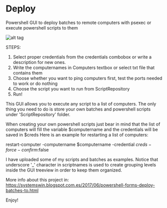 # Deploy
Powershell GUI to deploy batches to remote computers with psexec or execute powershell scripts to them

![alt tag](https://2.bp.blogspot.com/-KBzdm2fjqDU/WTWOK9xP6EI/AAAAAAAAB-g/xtPfciJeV8siMD1Bfjou93KpgzR0xljdACLcB/s640/deployGUI.jpg)

STEPS:
1. Select proper credentials from the credentials combobox or write a description for new ones.
2. Write the computernames in Computers textbox or select txt file that contains them
3. Choose whether you want to ping computers first, test the ports needed to work or do nothing
4. Choose the script you want to run from ScriptRepository
5. Run!

This GUI allows you to execute any script to a list of computers. The only thing you need to do is store your own batches and powershell scripts under 'ScriptRepository' folder.

When creating your own powershell scripts just bear in mind that the list of computers will fill the variable $computername and the credentials will be saved in $creds
Here is an example for restarting a list of computers:

restart-computer -computername $computername -credential $creds -force -confirm:$false

I have uploaded some of my scripts and batches as examples.
Notice that underscore '_' character in scriptnames is used to create grouping levels inside the GUI treeview in order to keep them organized.

More info about this project in:
https://systemswin.blogspot.com.es/2017/06/powershell-forms-deploy-batches-to.html

Enjoy!
